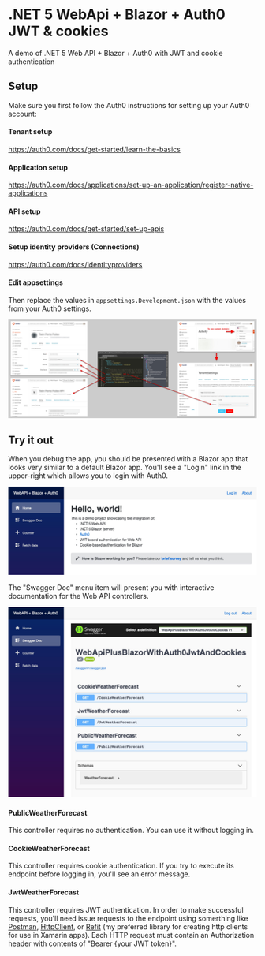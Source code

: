 # .NET 5 WebApi + Blazor + Auth0 JWT & cookies
A demo of .NET 5 Web API + Blazor + Auth0 with JWT and cookie authentication

## Setup
Make sure you first follow the Auth0 instructions for setting up your Auth0 account:

#### Tenant setup

https://auth0.com/docs/get-started/learn-the-basics

#### Application setup

https://auth0.com/docs/applications/set-up-an-application/register-native-applications

#### API setup

https://auth0.com/docs/get-started/set-up-apis

#### Setup identity providers (Connections)

https://auth0.com/docs/identityproviders

#### Edit appsettings

Then replace the values in `appsettings.Development.json` with the values from your Auth0 settings.

![Auth0_settings_explanation](Auth0_settings_explanation.png)

## Try it out

When you debug the app, you should be presented with a Blazor app that looks very similar to a default Blazor app. You'll see a "Login" link in the upper-right which allows you to login with Auth0.

![app1](app1.jpg)

The "Swagger Doc" menu item will present you with interactive documentation for the Web API controllers.

![app2](app2.jpg)

#### PublicWeatherForecast

This controller requires no authentication. You can use it without logging in.

#### CookieWeatherForecast

This controller requires cookie authentication. If you try to execute its endpoint before logging in, you'll see an error message.

#### JwtWeatherForecast

This controller requires JWT authentication. In order to make successful requests, you'll need issue requests to the endpoint using somerthing like [Postman](https://www.postman.com/), [HttpClient](https://docs.microsoft.com/en-us/dotnet/api/system.net.http.httpclient?view=net-5.0), or [Refit](https://github.com/reactiveui/refit) (my preferred library for creating http clients for use in Xamarin apps). Each HTTP request must contain an Authorization header with contents of "Bearer {your JWT token}".

